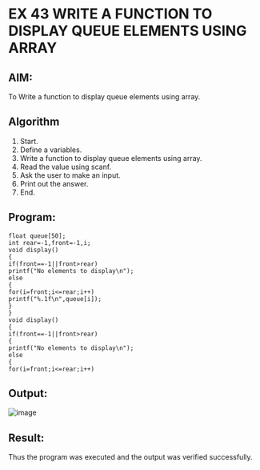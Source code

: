 # EX 43 WRITE A FUNCTION TO DISPLAY QUEUE ELEMENTS USING ARRAY
## AIM:
To Write a function to display queue elements using array.

## Algorithm
1.	Start.
2.	Define a variables.
3.	Write a function to display queue elements using array.
4.	Read the value using scanf.
5.	Ask the user to make an input.
6.	Print out the answer.
7.	End.

## Program:
```
float queue[50];
int rear=-1,front=-1,i;
void display()
{
if(front==-1||front>rear)
printf("No elements to display\n");
else
{
for(i=front;i<=rear;i++)
printf("%.1f\n",queue[i]);
}
}
void display()
{
if(front==-1||front>rear)
{
printf("No elements to display\n");
else
{
for(i=front;i<=rear;i++)
```

## Output:

![image](https://github.com/user-attachments/assets/71cb92bb-6f93-4504-acd0-908f429965e1)


## Result:
Thus the program was executed and the output was verified successfully.
